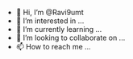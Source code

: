- 👋 Hi, I’m @Ravi9umt
- 👀 I’m interested in ...
- 🌱 I’m currently learning ...
- 💞️ I’m looking to collaborate on ...
- 📫 How to reach me ...

<!---
Ravi9umt/Ravi9umt is a ✨ special ✨ repository because its `README.md` (this file) appears on your GitHub profile.
You can click the Preview link to take a look at your changes.
--->
